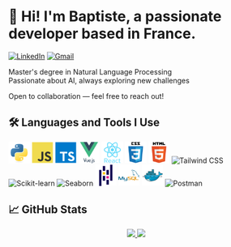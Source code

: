 # 👋 Hi! I'm Baptiste, a passionate developer based in France.

[![LinkedIn](https://img.shields.io/badge/LinkedIn-Baptiste%20Gillet?style=for-the-badge&logo=linkedin&logoColor=white&color=0a66c2)](https://www.linkedin.com/in/baptiste-gillet-78b73b258/)
[![Gmail](https://img.shields.io/badge/Gmail-gillet.baptiste94@gmail.com-red?style=for-the-badge&logo=gmail&logoColor=white)](mailto:gillet.baptiste94@gmail.com)


Master's degree in Natural Language Processing  
Passionate about AI, always exploring new challenges  

Open to collaboration — feel free to reach out!

## 🛠️ Languages and Tools I Use

<p>
  <img src="https://raw.githubusercontent.com/devicons/devicon/master/icons/python/python-original.svg" width="42" alt="Python" />
  <img src="https://raw.githubusercontent.com/devicons/devicon/master/icons/javascript/javascript-original.svg" width="42" alt="JavaScript" />
  <img src="https://raw.githubusercontent.com/devicons/devicon/master/icons/typescript/typescript-original.svg" width="42" alt="TypeScript" />
  <img src="https://raw.githubusercontent.com/devicons/devicon/master/icons/vuejs/vuejs-original-wordmark.svg" width="42" alt="Vue.js" />
  <img src="https://raw.githubusercontent.com/devicons/devicon/master/icons/react/react-original-wordmark.svg" width="42" alt="React" />
  <img src="https://raw.githubusercontent.com/devicons/devicon/master/icons/css3/css3-original-wordmark.svg" width="42" alt="CSS3" />
  <img src="https://raw.githubusercontent.com/devicons/devicon/master/icons/html5/html5-original-wordmark.svg" width="42" alt="HTML5" />
  <img src="https://www.vectorlogo.zone/logos/tailwindcss/tailwindcss-icon.svg" width="42" alt="Tailwind CSS" />
  <img src="https://upload.wikimedia.org/wikipedia/commons/0/05/Scikit_learn_logo_small.svg" width="42" alt="Scikit-learn" />
  <img src="https://seaborn.pydata.org/_images/logo-mark-lightbg.svg" width="42" alt="Seaborn" />
  <img src="https://raw.githubusercontent.com/devicons/devicon/2ae2a900d2f041da66e950e4d48052658d850630/icons/pandas/pandas-original.svg" width="42" alt="Pandas" />
  <img src="https://raw.githubusercontent.com/devicons/devicon/master/icons/mysql/mysql-original-wordmark.svg" width="42" alt="MySQL" />
  <img src="https://raw.githubusercontent.com/devicons/devicon/master/icons/docker/docker-original.svg" width="42" alt="Docker" />
  <img src="https://www.vectorlogo.zone/logos/getpostman/getpostman-icon.svg" width="42" alt="Postman" />
</p>


## 📈 GitHub Stats


<div align="center">
  
  <a href="https://github.com/batouuuuu">
<img src="https://github-readme-stats.vercel.app/api/top-langs/?username=batouuuuu&hide=html,lua,makefile,css,tex,jupyter%20notebook,praat&langs_count=4&theme=darcula" height="200" />

  </a>
  <a href="https://github.com/batouuuuu">
   <img src="https://github-readme-stats.vercel.app/api/?username=batouuuuu&theme=darcula&show_icons=true&cache_seconds=3600&v=2" height="200" />

  </a>
</div>
